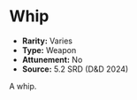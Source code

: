 # Whip

- **Rarity:** Varies
- **Type:** Weapon
- **Attunement:** No
- **Source:** 5.2 SRD (D&D 2024)

A whip.
